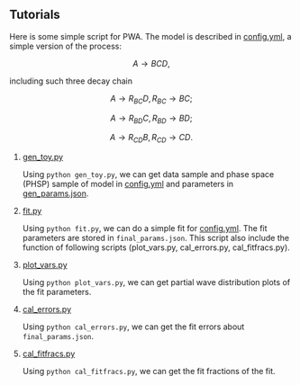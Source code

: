 Tutorials
----------

Here is some simple script for PWA.
The model is described in [config.yml](config.yml), a simple version of the process:
```math
A \rightarrow B C D,
```
including such three decay chain
```math
A \rightarrow R_{BC} D, R_{BC} \rightarrow B C;
```
```math
A \rightarrow R_{BD} C, R_{BD} \rightarrow B D;
```
```math
A \rightarrow R_{CD} B, R_{CD} \rightarrow C D.
```

1. [gen_toy.py](gen_toy.py)

    Using `python gen_toy.py`, we can get data sample and phase space (PHSP) sample of model in [config.yml](config.yml) and parameters in [gen_params.json](gen_params.json).

2. [fit.py](fit.py)

    Using `python fit.py`, we can do a simple fit for [config.yml](config.yml). The fit parameters are stored in `final_params.json`. This script also include the function of following scripts (plot_vars.py, cal_errors.py, cal_fitfracs.py). 

3. [plot_vars.py](plot_vars.py)

    Using `python plot_vars.py`, we can get partial wave distribution plots of the fit parameters.

4. [cal_errors.py](cal_errors.py)
    
    Using `python cal_errors.py`, we can get the fit errors about `final_params.json`.

5. [cal_fitfracs.py](cal_fitfracs.py)

    Using `python cal_fitfracs.py`, we can get the fit fractions of the fit.

